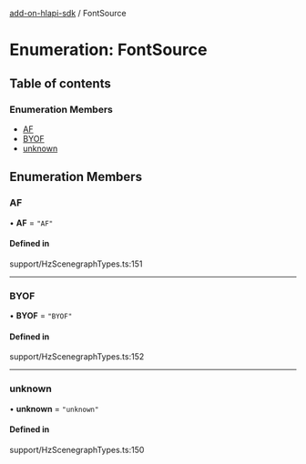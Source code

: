 [add-on-hlapi-sdk](../overview.md) / FontSource

# Enumeration: FontSource

## Table of contents

### Enumeration Members

- [AF](FontSource.md#AF)
- [BYOF](FontSource.md#BYOF)
- [unknown](FontSource.md#unknown)

## Enumeration Members

### <a id="AF" name="AF"></a> AF

• **AF** = ``"AF"``

#### Defined in

support/HzScenegraphTypes.ts:151

___

### <a id="BYOF" name="BYOF"></a> BYOF

• **BYOF** = ``"BYOF"``

#### Defined in

support/HzScenegraphTypes.ts:152

___

### <a id="unknown" name="unknown"></a> unknown

• **unknown** = ``"unknown"``

#### Defined in

support/HzScenegraphTypes.ts:150
